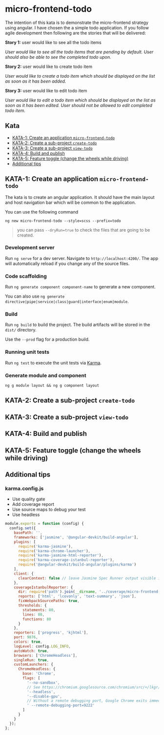 # micro-frontend-todo

The intention of this kata is to demonstrate the micro-frontend strategy using angular. I have chosen the a simple todo application. If you follow agile development then following are the stories that will be delivered:

**Story 1:** user would like to see all the todo items 

_User would like to see all the todo items that are pending by default. User should also be able to see the completed todo upon._ 

**Story 2:** user would like to create todo item

_User would like to create a todo item which should be displayed on the list as soon as it has been added._

**Story 3:** user would like to edit todo item

_User would like to edit a todo item which should be displayed on the list as soon as it has been edited. User should not be allowed to edit completed todo item._

## Kata
- [KATA-1: Create an application `micro-frontend-todo`](micro-frontend-todo#kata-1)
- [KATA-2: Create a sub-project `create-todo`](micro-frontend-todo#kata-2)
- [KATA-3: Create a sub-project `view-todo`](micro-frontend-todo#kata-3)
- [KATA-4: Build and publish](micro-frontend-todo#kata-4)
- [KATA-5: Feature toggle (change the wheels while driving)](micro-frontend-todo#kata-5)
- [Additional tips](micro-frontend-todo#additional-tips)

## KATA-1: Create an application `micro-frontend-todo`

The kata is to create an angular application. It should have the main layout and host navigation bar which will be common to the application.

You can use the following command

`ng new micro-frontend-todo --style=scss --prefix=todo`

> you can pass `--dryRun=true` to check the files that are going to be created.

### Development server

Run `ng serve` for a dev server. Navigate to `http://localhost:4200/`. The app will automatically reload if you change any of the source files.

### Code scaffolding

Run `ng generate component component-name` to generate a new component. 

You can also use `ng generate directive|pipe|service|class|guard|interface|enum|module`.

### Build

Run `ng build` to build the project. The build artifacts will be stored in the `dist/` directory. 

Use the `--prod` flag for a production build.

### Running unit tests

Run `ng test` to execute the unit tests via [Karma](https://karma-runner.github.io).

### Generate module and component

`ng g module layout && ng g component layout`

## KATA-2: Create a sub-project `create-todo`

## KATA-3: Create a sub-project `view-todo`

## KATA-4: Build and publish

## KATA-5: Feature toggle (change the wheels while driving)

## Additional tips

### karma.config.js

- Use quality gate
- Add coverage report
- Use source maps to debug your test
- Use headless

```js
module.exports = function (config) {
  config.set({
    basePath: '',
    frameworks: ['jasmine', '@angular-devkit/build-angular'],
    plugins: [
      require('karma-jasmine'),
      require('karma-chrome-launcher'),
      require('karma-jasmine-html-reporter'),
      require('karma-coverage-istanbul-reporter'),
      require('@angular-devkit/build-angular/plugins/karma')
    ],
    client: {
      clearContext: false // leave Jasmine Spec Runner output visible in browser
    },
    coverageIstanbulReporter: {
      dir: require('path').join(__dirname, '../coverage/micro-frontend-todo'),
      reports: ['html', 'lcovonly', 'text-summary', 'json'],
      fixWebpackSourcePaths: true,
      thresholds: {
        statements: 80,
        lines: 80,
        functions: 80
      }
    },
    reporters: ['progress', 'kjhtml'],
    port: 9876,
    colors: true,
    logLevel: config.LOG_INFO,
    autoWatch: true,
    browsers: ['ChromeHeadless'],
    singleRun: true,
    customLaunchers: {
      ChromeHeadless: {
        base: 'Chrome',
        flags: [
          '--no-sandbox',
          // See https://chromium.googlesource.com/chromium/src/+/lkgr/headless/README.md
          '--headless',
          '--disable-gpu',
          // Without a remote debugging port, Google Chrome exits immediately.
          ' --remote-debugging-port=9222'
        ]
      }
    }
  });
};

```
